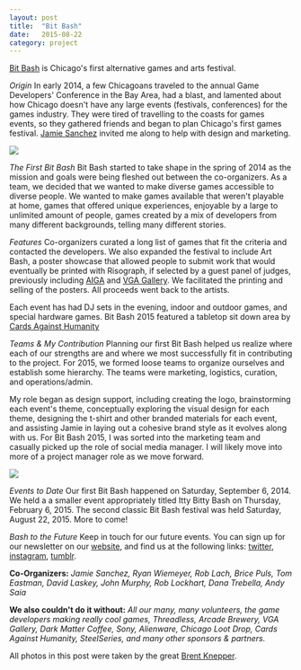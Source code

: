 ```yaml
---
layout: post
title:  "Bit Bash"
date:   2015-08-22
category: project
---
```


[Bit Bash](http://bitbashchicago.com) is Chicago's first alternative games and arts festival. 

*Origin*
In early 2014, a few Chicagoans traveled to the annual Game Developers' Conference in the Bay Area, had a blast, and lamented about how Chicago doesn't have any large events (festivals, conferences) for the games industry. They were tired of travelling to the coasts for games events, so they gathered friends and began to plan Chicago's first games festival. [Jamie Sanchez](http://jamiesanchez.com) invited me along to help with design and marketing. 

<img src="{{ site.baseurl }}/assets/img/bk_bitbash2.jpg">

*The First Bit Bash*
Bit Bash started to take shape in the spring of 2014 as the mission and goals were being fleshed out between the co-organizers. As a team, we decided that we wanted to make diverse games accessible to diverse people. We wanted to make games available that weren't playable at home, games that offered unique experiences, enjoyable by a large to unlimited amount of people, games created by a mix of developers from many different backgrounds, telling many different stories. 

*Features*
Co-organizers curated a long list of games that fit the criteria and contacted the developers. We also expanded the festival to include Art Bash, a poster showcase that allowed people to submit work that would eventually be printed with Risograph, if selected by a guest panel of judges, previously including [AIGA](http://chicago.aiga.org) and [VGA Gallery](http://videogameartgallery.com). We facilitated the printing and selling of the posters. All proceeds went back to the artists. 

Each event has had DJ sets in the evening, indoor and outdoor games, and special hardware games. Bit Bash 2015 featured a tabletop sit down area by [Cards Against Humanity](http://cardsagainsthumanity.com/)

*Teams & My Contribution*
Planning our first Bit Bash helped us realize where each of our strengths are and where we most successfully fit in contributing to the project. For 2015, we formed loose teams to organize ourselves and establish some hierarchy. The teams were marketing, logistics, curation, and operations/admin. 

My role began as design support, including creating the logo, brainstorming each event's theme, conceptually exploring the visual design for each theme, designing the t-shirt and other branded materials for each event, and assisting Jamie in laying out a cohesive brand style as it evolves along with us. For Bit Bash 2015, I was sorted into the marketing team and casually picked up the role of social media manager. I will likely move into more of a project manager role as we move forward.

<img src="{{ site.baseurl }}/assets/img/bk_bitbash1.jpg">

*Events to Date*
Our first Bit Bash happened on Saturday, September 6, 2014. We held a  a smaller event appropriately titled Itty Bitty Bash on Thursday, February 6, 2015. The second classic Bit Bash festival was held Saturday, August 22, 2015. More to come! 

*Bash to the Future*
Keep in touch for our future events. You can sign up for our newsletter on our [website](http://bitbashchicago.com/), and find us at the following links: [twitter](http://twitter.com/bitbashchicago), [instagram](http://instagram.com/bitbashchicago), [tumblr](http://bitbash.tumblr.com/).

**Co-Organizers:** *Jamie Sanchez, Ryan Wiemeyer, Rob Lach, Brice Puls, Tom Eastman, David Laskey, John Murphy, Rob Lockhart, Dana Trebella, Andy Saia*

**We also couldn't do it without:** *All our many, many volunteers, the game developers making really cool games, Threadless, Arcade Brewery, VGA Gallery, Dark Matter Coffee, Sony, Alienware, Chicago Loot Drop, Cards Against Humanity, SteelSeries, and many other sponsors & partners.*

All photos in this post were taken by the great [Brent Knepper](http://brentknepper.com).